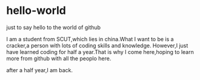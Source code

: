 # hello-world
just to say hello to the world of github


I am a student from SCUT,which lies in china.What I want to be is a cracker,a person with lots of coding skills and knowledge.
However,I just have learned coding for half a year.That is why I come here,hoping to learn more from github with all the peoplo here.

  after a half year,I am back.
